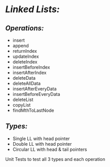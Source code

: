 # *Linked Lists:*
## *Operations:*
- insert
- append
- returnIndex
- updateIndex
- deleteIndex
- insertBeforeIndex
- insertAfterIndex
- deleteData
- deleteAllData
- insertAfterEveryData
- insertBeforeEveryData
- deleteList
- copyList
- findMthToLastNode

## *Types:*
- Single LL with head pointer
- Double LL with head pointer
- Circular LL with head & tail pointers

Unit Tests to test all 3 types and each operation
